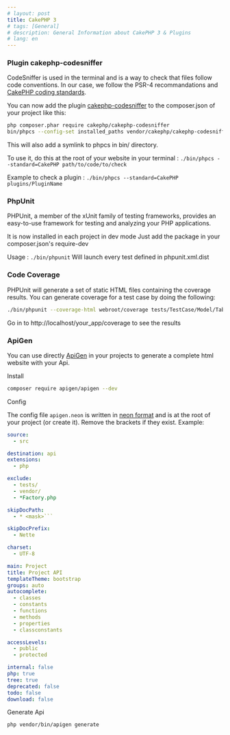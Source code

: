 ```yaml
---
# layout: post
title: CakePHP 3
# tags: [General]
# description: General Information about CakePHP 3 & Plugins
# lang: en
---
```


### Plugin cakephp-codesniffer

CodeSniffer is used in the terminal and is a way to check that files
follow code conventions. In our case, we follow the PSR-4 recommandations and [CakePHP coding standards](http://book.cakephp.org/3.0/en/contributing/cakephp-coding-conventions.html).

You can now add the plugin [cakephp-codesniffer](https://github.com/cakephp/cakephp-codesniffer) to the composer.json of your project like this:

```bash
php composer.phar require cakephp/cakephp-codesniffer
bin/phpcs --config-set installed_paths vendor/cakephp/cakephp-codesniffer
```

This will also add a symlink to phpcs in bin/ directory.

To use it, do this at the root of your website in your terminal : `./bin/phpcs --standard=CakePHP path/to/code/to/check`

Example to check a plugin : `./bin/phpcs --standard=CakePHP plugins/PluginName`

### PhpUnit

PHPUnit, a member of the xUnit family of testing frameworks, provides an easy-to-use framework for testing and analyzing your PHP applications.

It is now installed in each project in dev mode
Just add the package in your composer.json's require-dev

Usage : `./bin/phpunit`
Will launch every test defined in phpunit.xml.dist

### Code Coverage

PHPUnit will generate a set of static HTML files containing the coverage results. You can generate coverage for a test case by doing the following:

```bash
./bin/phpunit --coverage-html webroot/coverage tests/TestCase/Model/Table/ArticlesTableTest
```

Go in to http://localhost/your_app/coverage to see the results

### ApiGen

You can use directly [ApiGen](https://github.com/apigen/apigen) in your projects to generate a complete html website with your Api.

Install

```bash
composer require apigen/apigen --dev
```

Config

The config file `apigen.neon` is written in [neon format](http://ne-on.org) and is at the root of your project (or create it). Remove the brackets if they exist. Example:

```yml
source:
  - src

destination: api
extensions:
  - php

exclude:
  - tests/
  - vendor/
  - *Factory.php

skipDocPath:
  - * <mask>```

skipDocPrefix:
  - Nette

charset:
  - UTF-8

main: Project
title: Project API
templateTheme: bootstrap
groups: auto
autocomplete:
  - classes
  - constants
  - functions
  - methods
  - properties
  - classconstants

accessLevels:
  - public
  - protected

internal: false
php: true
tree: true
deprecated: false
todo: false
download: false
```


Generate Api

```bash
php vendor/bin/apigen generate
```
